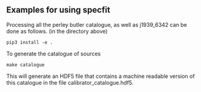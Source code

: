 ## Examples for using specfit

Processing all the perley butler catalogue, as well as j1939_6342 can be done as follows.
 (in the directory above)

    pip3 install -e .


To generate the catalogue of sources

    make catalogue
    
This will generate an HDF5 file that contains a machine readable version of this catalogue in the file calibrator_catalogue.hdf5.
